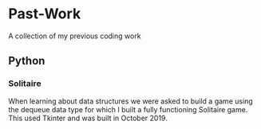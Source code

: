 # Past-Work
A collection of my previous coding work

## Python

### Solitaire
When learning about data structures we were asked to build a game using the dequeue data type for which I built a fully functioning Solitaire game. This used Tkinter and was built in October 2019.
